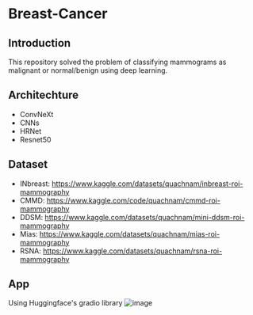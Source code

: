# Breast-Cancer

## Introduction
This repository solved the problem of classifying mammograms as malignant or normal/benign using deep learning.

## Architechture
 - ConvNeXt
 - CNNs
 - HRNet
 - Resnet50

## Dataset
 - INbreast: https://www.kaggle.com/datasets/quachnam/inbreast-roi-mammography
 - CMMD: https://www.kaggle.com/code/quachnam/cmmd-roi-mammography
 - DDSM: https://www.kaggle.com/datasets/quachnam/mini-ddsm-roi-mammography
 - Mias: https://www.kaggle.com/datasets/quachnam/mias-roi-mammography
 - RSNA: https://www.kaggle.com/datasets/quachnam/rsna-roi-mammography

## App
Using Huggingface's gradio library
![image](https://github.com/huuminh365/Breast-Cancer/assets/67813560/ca63c852-6f62-4cce-abe5-5be56973f08d)

